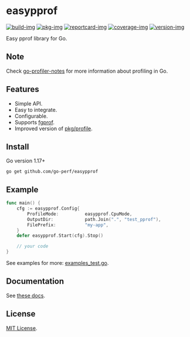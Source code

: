# easypprof

[![build-img]][build-url]
[![pkg-img]][pkg-url]
[![reportcard-img]][reportcard-url]
[![coverage-img]][coverage-url]
[![version-img]][version-url]

Easy pprof library for Go.

## Note

Check [go-profiler-notes](https://github.com/DataDog/go-profiler-notes) for more information about profiling in Go.

## Features

* Simple API.
* Easy to integrate.
* Configurable.
* Supports [fgprof](https://github.com/felixge/fgprof).
* Improved version of [pkg/profile](https://github.com/pkg/profile).

## Install

Go version 1.17+

```
go get github.com/go-perf/easypprof
```

## Example

```go
func main() {
	cfg := easypprof.Config{
		ProfileMode:          easypprof.CpuMode,
		OutputDir:            path.Join(".", "test_pprof"),
		FilePrefix:           "my-app",
	}
	defer easypprof.Start(cfg).Stop()

	// your code
}
```

See examples for more: [examples_test.go](https://github.com/go-perf/easypprof/blob/main/example_test.go).

## Documentation

See [these docs][pkg-url].

## License

[MIT License](LICENSE).

[build-img]: https://github.com/go-perf/easypprof/workflows/build/badge.svg
[build-url]: https://github.com/go-perf/easypprof/actions
[pkg-img]: https://pkg.go.dev/badge/go-perf/easypprof
[pkg-url]: https://pkg.go.dev/github.com/go-perf/easypprof
[reportcard-img]: https://goreportcard.com/badge/go-perf/easypprof
[reportcard-url]: https://goreportcard.com/report/go-perf/easypprof
[coverage-img]: https://codecov.io/gh/go-perf/easypprof/branch/main/graph/badge.svg
[coverage-url]: https://codecov.io/gh/go-perf/easypprof
[version-img]: https://img.shields.io/github/v/release/go-perf/easypprof
[version-url]: https://github.com/go-perf/easypprof/releases
